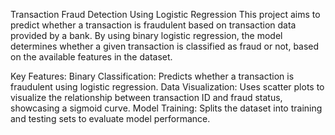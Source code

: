 Transaction Fraud Detection Using Logistic Regression
This project aims to predict whether a transaction is fraudulent based on transaction data provided by a bank. By using binary logistic regression, the model determines whether a given transaction is classified as fraud or not, based on the available features in the dataset.

Key Features:
Binary Classification: Predicts whether a transaction is fraudulent using logistic regression.
Data Visualization: Uses scatter plots to visualize the relationship between transaction ID and fraud status, showcasing a sigmoid curve.
Model Training: Splits the dataset into training and testing sets to evaluate model performance.
